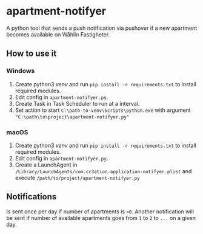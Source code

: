 # apartment-notifyer
A python tool that sends a push notification via pushover if a new apartment becomes available on Wåhlin Fastigheter.

## How to use it
### Windows
1) Create python3 _venv_  and run `pip install -r requirements.txt` to install required modules.
2) Edit config in `apartment-notifyer.py`.
3) Create Task in Task Scheduler to run at a interval.
4) Set action to start `C:\path-to-venv\Scripts\python.exe` with argument `"C:\path\to\project\apartment-notifyer.py"`

### macOS
1) Create python3 _venv_  and run `pip install -r requirements.txt` to install required modules.
2) Edit config in `apartment-notifyer.py`.
2) Create a LaunchAgent in `/Library/LaunchAgents/com.cr3ation.application-notifyer.plist` and execute `/path/to/project/apartment-notifyer.py`

## Notifications
Is sent once per day if number of apartments is `>0`.
Another notification will be sent if number of available apartments goes from `1` to `2` to `...` on a given day.
